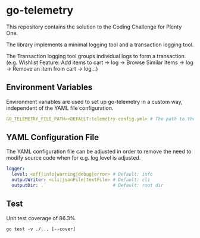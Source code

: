 # go-telemetry

This repository contains the solution to the Coding Challenge for Plenty One.

The library implements a minimal logging tool and a transaction logging tool.

The Transaction logging tool groups individual logs to form a transaction. (e.g. Wishlist Feature: Add items to cart -> log -> Browse Similar Items -> log -> Remove an item from cart -> log...)

## Environment Variables

Environment variables are used to set up go-telemetry in a custom way, independent of the YAML file configuration.

```YAML
GO_TELEMETRY_FILE_PATH=<DEFAULT:telemetry-config.yml> # The path to the go-telemetry configuration YAML file. Default location is project root.
```

## YAML Configuration File

The YAML configuration file can be adjusted in order to remove the need to modify source code when for e.g. log level is adjusted.

```YAML
logger:
  level: <off|info|warning|debug|error> # Default: info
  outputWriter: <cli|jsonFile|textFile> # Default: cli
  outputDir: .                          # Default: root dir
```

## Test

Unit test coverage of 86.3%.

`go test -v ./... [--cover]`
